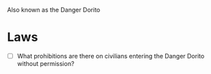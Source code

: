Also known as the Danger Dorito

# Laws

- [ ] What prohibitions are there on civilians entering the Danger Dorito without permission?